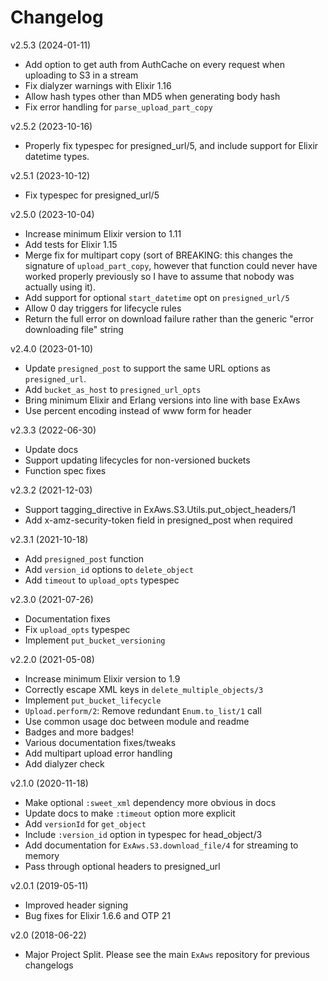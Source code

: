 # Changelog

v2.5.3 (2024-01-11)

- Add option to get auth from AuthCache on every request when uploading to S3 in a stream
- Fix dialyzer warnings with Elixir 1.16
- Allow hash types other than MD5 when generating body hash
- Fix error handling for `parse_upload_part_copy`

v2.5.2 (2023-10-16)

- Properly fix typespec for presigned_url/5, and include support for Elixir datetime types.

v2.5.1 (2023-10-12)

- Fix typespec for presigned_url/5

v2.5.0 (2023-10-04)

- Increase minimum Elixir version to 1.11
- Add tests for Elixir 1.15
- Merge fix for multipart copy (sort of BREAKING: this changes the signature of
 `upload_part_copy`, however that function could never have worked properly previously so I have
 to assume that nobody was actually using it).
- Add support for optional `start_datetime` opt on `presigned_url/5`
- Allow 0 day triggers for lifecycle rules
- Return the full error on download failure rather than the generic "error downloading file" string

v2.4.0 (2023-01-10)

- Update `presigned_post` to support the same URL options as `presigned_url`.
- Add `bucket_as_host` to `presigned_url_opts`
- Bring minimum Elixir and Erlang versions into line with base ExAws
- Use percent encoding instead of www form for header

v2.3.3 (2022-06-30)

- Update docs
- Support updating lifecycles for non-versioned buckets
- Function spec fixes

v2.3.2 (2021-12-03)
- Support tagging_directive in ExAws.S3.Utils.put_object_headers/1
- Add x-amz-security-token field in presigned_post when required

v2.3.1 (2021-10-18)

- Add `presigned_post` function
- Add `version_id` options to `delete_object`
- Add `timeout` to `upload_opts` typespec

v2.3.0 (2021-07-26)

- Documentation fixes
- Fix `upload_opts` typespec
- Implement `put_bucket_versioning`

v2.2.0 (2021-05-08)

- Increase minimum Elixir version to 1.9
- Correctly escape XML keys in `delete_multiple_objects/3`
- Implement `put_bucket_lifecycle`
- `Upload.perform/2`: Remove redundant `Enum.to_list/1` call
- Use common usage doc between module and readme
- Badges and more badges!
- Various documentation fixes/tweaks
- Add multipart upload error handling
- Add dialyzer check

v2.1.0 (2020-11-18)

- Make optional `:sweet_xml` dependency more obvious in docs
- Update docs to make `:timeout` option more explicit
- Add `versionId` for `get_object`
- Include `:version_id` option in typespec for head_object/3
- Add documentation for `ExAws.S3.download_file/4` for streaming to memory
- Pass through optional headers to presigned_url

v2.0.1 (2019-05-11)

- Improved header signing
- Bug fixes for Elixir 1.6.6 and OTP 21

v2.0 (2018-06-22)

- Major Project Split. Please see the main `ExAws` repository for previous changelogs
